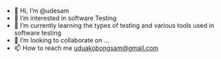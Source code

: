 - 👋 Hi, I’m @udesam
- 👀 I’m interested in software Testing 
- 🌱 I’m currently learning the types of testing and various tools used in software testing
- 💞️ I’m looking to collaborate on ...
- 📫 How to reach me uduakobongsam@gmail.com
<!---
udesam/udesam is a ✨ special ✨ repository because its `README.md` (this file) appears on your GitHub profile.
You can click the Preview link to take a look at your changes.
--->
